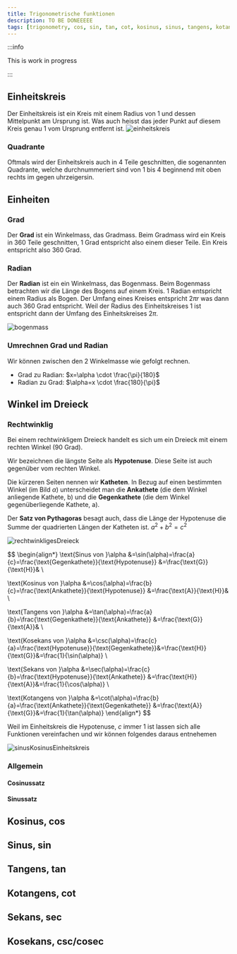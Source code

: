 ```yaml
---
title: Trigonometrische funktionen
description: TO BE DONEEEEE
tags: [trigonometry, cos, sin, tan, cot, kosinus, sinus, tangens, kotangens]
---
```

:::info

This is work in progress

:::

## Einheitskreis

Der Einheitskreis ist ein Kreis mit einem Radius von 1 und dessen Mittelpunkt am Ursprung ist. Was auch heisst das jeder Punkt auf diesem Kreis genau 1 vom Ursprung entfernt ist.
![einheitskreis](/img/maths/einheitskreis.png)

### Quadrante

Oftmals wird der Einheitskreis auch in 4 Teile geschnitten, die sogenannten Quadrante, welche durchnummeriert sind von 1 bis 4 beginnend mit oben rechts im gegen uhrzeigersin.

## Einheiten

### Grad

Der **Grad** ist ein Winkelmass, das Gradmass. Beim Gradmass wird ein Kreis in 360 Teile geschnitten, 1 Grad entspricht also einem dieser Teile. Ein Kreis entspricht also 360 Grad.

### Radian

Der **Radian** ist ein ein Winkelmass, das Bogenmass. Beim Bogenmass betrachten wir die Länge des Bogens auf einem Kreis. 1 Radian entspricht einem Radius als Bogen. Der Umfang eines Kreises entspricht $2\pi r$  was dann auch 360 Grad entspricht. Weil der Radius des Einheitskreises 1 ist entspricht dann der Umfang des Einheitskreises $2\pi$.

![bogenmass](/img/maths/bogenmass.png)

### Umrechnen Grad und Radian

Wir können zwischen den 2 Winkelmasse wie gefolgt rechnen.

- Grad zu Radian: $x=\alpha \cdot \frac{\pi}{180}$
- Radian zu Grad: $\alpha=x \cdot \frac{180}{\pi}$

## Winkel im Dreieck

### Rechtwinklig

Bei einem rechtwinkligem Dreieck handelt es sich um ein Dreieck mit einem rechten Winkel (90 Grad).

Wir bezeichnen die längste Seite als **Hypotenuse**. Diese Seite ist auch gegenüber vom rechten Winkel.

Die kürzeren Seiten nennen wir **Katheten**. In Bezug auf einen bestimmten Winkel (im Bild $\alpha$) unterscheidet man die **Ankathete** (die dem Winkel anliegende Kathete, b) und die **Gegenkathete** (die dem Winkel gegenüberliegende Kathete, a).

Der **Satz von Pythagoras** besagt auch, dass die Länge der Hypotenuse die Summe der quadrierten Längen der Katheten ist. $a^2 + b^2=c^2$

![rechtwinkligesDreieck](/img/maths/rechtwinkligesDreieck.png)

$$
\begin{align*}
\text{Sinus von }\alpha &=\sin(\alpha)=\frac{a}{c}=\frac{\text{Gegenkathete}}{\text{Hypotenuse}} &=\frac{\text{G}}{\text{H}}& \\

\text{Kosinus von }\alpha &=\cos(\alpha)=\frac{b}{c}=\frac{\text{Ankathete}}{\text{Hypotenuse}} &=\frac{\text{A}}{\text{H}}& \\

\text{Tangens von }\alpha &=\tan(\alpha)=\frac{a}{b}=\frac{\text{Gegenkathete}}{\text{Ankathete}} &=\frac{\text{G}}{\text{A}}& \\

\text{Kosekans von }\alpha &=\csc(\alpha)=\frac{c}{a}=\frac{\text{Hypotenuse}}{\text{Gegenkathete}}&=\frac{\text{H}}{\text{G}}&=\frac{1}{\sin(\alpha)} \\

\text{Sekans von }\alpha &=\sec(\alpha)=\frac{c}{b}=\frac{\text{Hypotenuse}}{\text{Ankathete}} &=\frac{\text{H}}{\text{A}}&=\frac{1}{\cos(\alpha)} \\

\text{Kotangens von }\alpha &=\cot(\alpha)=\frac{b}{a}=\frac{\text{Ankathete}}{\text{Gegenkathete}} &=\frac{\text{A}}{\text{G}}&=\frac{1}{\tan(\alpha)}
\end{align*}
$$

Weil im Einheitskreis die Hypotenuse, $c$ immer 1 ist lassen sich alle Funktionen vereinfachen und wir können folgendes daraus entnehemen

![sinusKosinusEinheitskreis](/img/maths/sinusKosinusEinheitskreis.png)

### Allgemein

#### Cosinussatz

#### Sinussatz

## Kosinus, cos

## Sinus, sin

## Tangens, tan

## Kotangens, cot

## Sekans, sec

## Kosekans, csc/cosec
